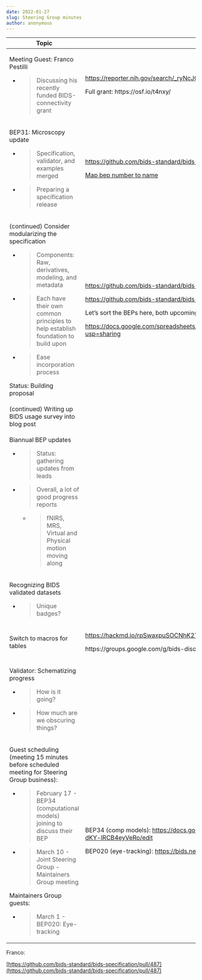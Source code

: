 ```yaml
---
date: 2022-01-27
slug: Steering Group minutes
author: anonymous
---
```





<!-- more -->



<table>
 <thead>
  <tr class="header">
   <th>
    Topic
   </th>
   <th>
    Relevant Links
   </th>
  </tr>
 </thead>
 <tbody>
  <tr class="odd">
   <td>
    <p>
     Meeting Guest: Franco Pestilli
    </p>
    <ul>
     <li>
      <blockquote>
       <p>
        Discussing his recently funded BIDS-connectivity grant
       </p>
      </blockquote>
     </li>
    </ul>
   </td>
   <td>
    <p>
     <a href="https://reporter.nih.gov/search/_ryNcJQ1TUSIh4bzwaDvGQ/project-details/10253558">
      <span class="underline">
       https://reporter.nih.gov/search/_ryNcJQ1TUSIh4bzwaDvGQ/project-details/10253558
      </span>
     </a>
    </p>
    <p>
     Full grant: ​​https://osf.io/t4nxy/
    </p>
   </td>
  </tr>
  <tr class="even">
   <td>
    <p>
     BEP31: Microscopy update
    </p>
    <ul>
     <li>
      <blockquote>
       <p>
        Specification, validator, and examples merged
       </p>
      </blockquote>
     </li>
     <li>
      <blockquote>
       <p>
        Preparing a specification release
       </p>
      </blockquote>
     </li>
    </ul>
   </td>
   <td>
    <p>
     <a href="https://github.com/bids-standard/bids-specification/pull/881">
      <span class="underline">
       https://github.com/bids-standard/bids-specification/pull/881
      </span>
     </a>
    </p>
    <p>
     <a href="https://bids.neuroimaging.io/get_involved.html#extending-the-bids-specification">
      <span class="underline">
       Map bep number to name
      </span>
     </a>
    </p>
   </td>
  </tr>
  <tr class="odd">
   <td>
    <p>
     (continued) Consider modularizing the specification
    </p>
    <ul>
     <li>
      <blockquote>
       <p>
        Components: Raw, derivatives, modeling, and metadata
       </p>
      </blockquote>
     </li>
     <li>
      <blockquote>
       <p>
        Each have their own common principles to help establish foundation to build upon
       </p>
      </blockquote>
     </li>
     <li>
      <blockquote>
       <p>
        Ease incorporation process
       </p>
      </blockquote>
     </li>
    </ul>
    <p>
     Status: Building proposal
    </p>
   </td>
   <td>
    <p>
     <a href="https://github.com/bids-standard/bids-specification/issues/255">
      <span class="underline">
       https://github.com/bids-standard/bids-specification/issues/255
      </span>
     </a>
    </p>
    <p>
     <a href="https://github.com/bids-standard/bids-specification/issues/401">
      <span class="underline">
       https://github.com/bids-standard/bids-specification/issues/401
      </span>
     </a>
    </p>
    <p>
     Let’s sort the BEPs here, both upcoming and old:
    </p>
    <p>
     <a href="https://docs.google.com/spreadsheets/d/1im1AmDfEBRtFOtQlv_atUtOH8xyiEmL_QsstKKQ6_eE/edit?usp=sharing">
      <span class="underline">
       https://docs.google.com/spreadsheets/d/1im1AmDfEBRtFOtQlv_atUtOH8xyiEmL_QsstKKQ6_eE/edit?usp=sharing
      </span>
     </a>
    </p>
   </td>
  </tr>
  <tr class="even">
   <td>
    (continued) Writing up BIDS usage survey into blog post
   </td>
   <td>
   </td>
  </tr>
  <tr class="odd">
   <td>
    <p>
     Biannual BEP updates
    </p>
    <ul>
     <li>
      <blockquote>
       <p>
        Status: gathering updates from leads
       </p>
      </blockquote>
     </li>
     <li>
      <blockquote>
       <p>
        Overall, a lot of good progress reports
       </p>
      </blockquote>
      <ul>
       <li>
        <blockquote>
         <p>
          fNIRS, MRS, Virtual and Physical motion moving along
         </p>
        </blockquote>
       </li>
      </ul>
     </li>
    </ul>
   </td>
   <td>
   </td>
  </tr>
  <tr class="even">
   <td>
    <p>
     Recognizing BIDS validated datasets
    </p>
    <ul>
     <li>
      <blockquote>
       <p>
        Unique badges?
       </p>
      </blockquote>
     </li>
    </ul>
   </td>
   <td>
   </td>
  </tr>
  <tr class="odd">
   <td>
    Switch to macros for tables
   </td>
   <td>
    <p>
     <a href="https://hackmd.io/rpSwaxpuSOCNhK2Tf2F9Cw">
      <span class="underline">
       https://hackmd.io/rpSwaxpuSOCNhK2Tf2F9Cw
      </span>
     </a>
    </p>
    <p>
     https://groups.google.com/g/bids-discussion/c/VnuDKhPULRE
    </p>
   </td>
  </tr>
  <tr class="even">
   <td>
    <p>
     Validator: Schematizing progress
    </p>
    <ul>
     <li>
      <blockquote>
       <p>
        How is it going?
       </p>
      </blockquote>
     </li>
     <li>
      <blockquote>
       <p>
        How much are we obscuring things?
       </p>
      </blockquote>
     </li>
    </ul>
   </td>
   <td>
   </td>
  </tr>
  <tr class="odd">
   <td>
    <p>
     Guest scheduling (meeting 15 minutes before scheduled meeting for Steering Group business):
    </p>
    <ul>
     <li>
      <blockquote>
       <p>
        February 17 - BEP34 (computational models) joining to discuss their BEP
       </p>
      </blockquote>
     </li>
     <li>
      <blockquote>
       <p>
        March 10 - Joint Steering Group - Maintainers Group meeting
       </p>
      </blockquote>
     </li>
    </ul>
    <p>
     Maintainers Group guests:
    </p>
    <ul>
     <li>
      <blockquote>
       <p>
        March 1 - BEP020: Eye-tracking
       </p>
      </blockquote>
     </li>
    </ul>
   </td>
   <td>
    <p>
     BEP34 (comp models):
     <a href="https://docs.google.com/document/d/1NT1ERdL41oz3NibIFRyVQ2iR8xH-dKY-lRCB4eyVeRo/edit">
      <span class="underline">
       https://docs.google.com/document/d/1NT1ERdL41oz3NibIFRyVQ2iR8xH-dKY-lRCB4eyVeRo/edit
      </span>
     </a>
    </p>
    <p>
     BEP020 (eye-tracking):
     <a href="https://bids.neuroimaging.io/bep020">
      <span class="underline">
       https://bids.neuroimaging.io/bep020
      </span>
     </a>
    </p>
   </td>
  </tr>
 </tbody>
</table>

Franco:

[https://github.com/bids-standard/bids-specification/pull/487](https://github.com/bids-standard/bids-specification/pull/487)
